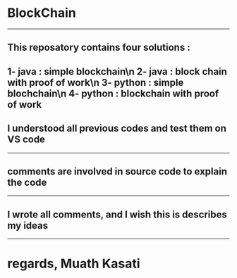 # BlockChain
------------------------------------
## This reposatory contains four solutions :
1- java : simple blockchain\n
2- java : block chain with proof of work\n
3- python : simple blochchain\n
4- python : blockchain with proof of work
------------------------------------
## I understood all previous codes and test them on VS code
------------------------------------
## comments are involved in source code to explain the code
------------------------------------
## I wrote all comments, and I wish this is describes my ideas
------------------------------------
# regards, Muath Kasati
